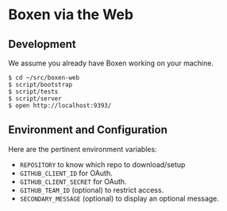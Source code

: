 # Boxen via the Web

## Development

We assume you already have Boxen working on your machine.

    $ cd ~/src/boxen-web
    $ script/bootstrap
    $ script/tests
    $ script/server
    $ open http://localhost:9393/

## Environment and Configuration

Here are the pertinent environment variables:

* `REPOSITORY` to know which repo to download/setup
* `GITHUB_CLIENT_ID` for OAuth.
* `GITHUB_CLIENT_SECRET` for OAuth.
* `GITHUB_TEAM_ID` (optional) to restrict access.
* `SECONDARY_MESSAGE` (optional) to display an optional message.